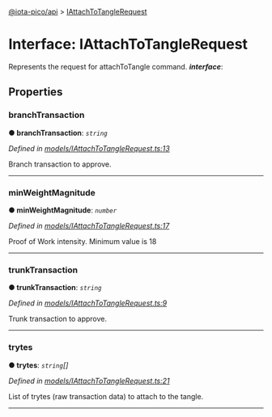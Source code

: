 [@iota-pico/api](../README.md) > [IAttachToTangleRequest](../interfaces/iattachtotanglerequest.md)



# Interface: IAttachToTangleRequest


Represents the request for attachToTangle command.
*__interface__*: 



## Properties
<a id="branchtransaction"></a>

###  branchTransaction

**●  branchTransaction**:  *`string`* 

*Defined in [models/IAttachToTangleRequest.ts:13](https://github.com/iotaeco/iota-pico-api/blob/b456ac6/src/models/IAttachToTangleRequest.ts#L13)*



Branch transaction to approve.




___

<a id="minweightmagnitude"></a>

###  minWeightMagnitude

**●  minWeightMagnitude**:  *`number`* 

*Defined in [models/IAttachToTangleRequest.ts:17](https://github.com/iotaeco/iota-pico-api/blob/b456ac6/src/models/IAttachToTangleRequest.ts#L17)*



Proof of Work intensity. Minimum value is 18




___

<a id="trunktransaction"></a>

###  trunkTransaction

**●  trunkTransaction**:  *`string`* 

*Defined in [models/IAttachToTangleRequest.ts:9](https://github.com/iotaeco/iota-pico-api/blob/b456ac6/src/models/IAttachToTangleRequest.ts#L9)*



Trunk transaction to approve.




___

<a id="trytes"></a>

###  trytes

**●  trytes**:  *`string`[]* 

*Defined in [models/IAttachToTangleRequest.ts:21](https://github.com/iotaeco/iota-pico-api/blob/b456ac6/src/models/IAttachToTangleRequest.ts#L21)*



List of trytes (raw transaction data) to attach to the tangle.




___


